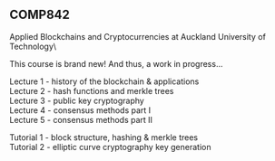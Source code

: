 ## COMP842
Applied Blockchains and Cryptocurrencies at Auckland University of Technology\

This course is brand new! And thus, a work in progress...

Lecture 1 - history of the blockchain & applications\
Lecture 2 - hash functions and merkle trees\
Lecture 3 - public key cryptography\
Lecture 4 - consensus methods part I\
Lecture 5 - consensus methods part II

Tutorial 1 - block structure, hashing & merkle trees\
Tutorial 2 - elliptic curve cryptography key generation
